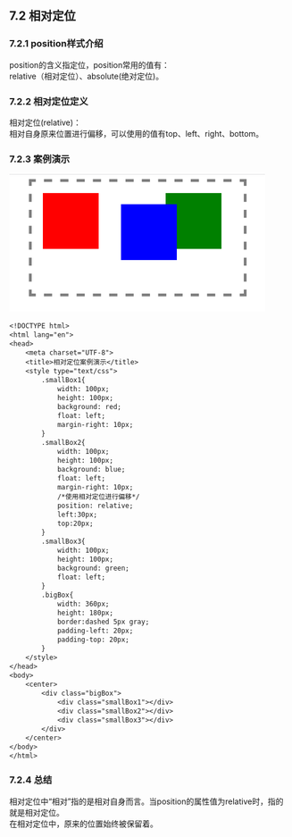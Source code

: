 ## 7.2 相对定位

### 7.2.1 position样式介绍

position的含义指定位，position常用的值有：  
relative（相对定位）、absolute(绝对定位)。

### 7.2.2 相对定位定义

相对定位(relative)：  
相对自身原来位置进行偏移，可以使用的值有top、left、right、bottom。

### 7.2.3 案例演示

![](images/xiangduidingweiyangshi.png) 

	<!DOCTYPE html>
	<html lang="en">
	<head>
		<meta charset="UTF-8">
		<title>相对定位案例演示</title>
		<style type="text/css">
			.smallBox1{
				width: 100px;
				height: 100px;
				background: red;
				float: left;
				margin-right: 10px;
			}
			.smallBox2{
				width: 100px;
				height: 100px;
				background: blue;
				float: left;
				margin-right: 10px;
				/*使用相对定位进行偏移*/
				position: relative;
				left:30px;
				top:20px;
			}
			.smallBox3{
				width: 100px;
				height: 100px;
				background: green;
				float: left;
			}
			.bigBox{
				width: 360px;
				height: 180px;
				border:dashed 5px gray;
				padding-left: 20px;
				padding-top: 20px;
			}
		</style>
	</head>
	<body>
		<center>
			<div class="bigBox">
				<div class="smallBox1"></div>
				<div class="smallBox2"></div>
				<div class="smallBox3"></div>
			</div>
		</center>
	</body>
	</html>

### 7.2.4 总结

相对定位中“相对”指的是相对自身而言。当position的属性值为relative时，指的就是相对定位。  
在相对定位中，原来的位置始终被保留着。
